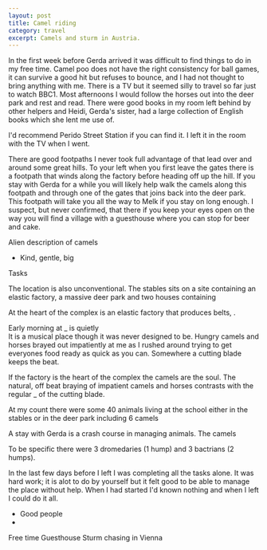 ```yaml
---
layout: post
title: Camel riding
category: travel
excerpt: Camels and sturm in Austria.
---
```


In the first week before Gerda arrived it was difficult to find things to do in my free time. Camel poo does not have the right consistency for ball games, it can survive a good hit but refuses to bounce, and I had not thought to bring anything with me. There is a TV but it seemed silly to travel so far just to watch BBC1. Most afternoons I would follow the horses out into the deer park and rest and read. There were good books in my room left behind by other helpers and Heidi, Gerda's sister, had a large collection of English books which she lent me use of.

<div class="aside">
	I'd recommend Perido Street Station if you can find it. I left it in the room with the TV when I went. 
</div>

There are good footpaths I never took full advantage of that lead over and around some great hills. To your left when you first leave the gates there is a footpath that winds along the factory before heading off up the hill. If you stay with Gerda for a while you will likely help walk the camels along this footpath and through one of the gates that joins back into the deer park. This footpath will take you all the way to Melk if you stay on long enough. I suspect, but never confirmed, that there if you keep your eyes open on the way you will find a village with a guesthouse where you can stop for beer and cake.

Alien description of camels
 - Kind, gentle, big

Tasks

The location is also unconventional. The stables sits on a site containing an elastic factory, a massive deer park and two houses containing 

At the heart of the complex is an elastic factory that produces belts, .

Early morning at _ is quietly  
It is a musical place though it was never designed to be. 
Hungry camels and horses brayed out impatiently at me as I rushed around trying to get everyones food ready as quick as you can.  Somewhere a cutting blade keeps the beat.

If the factory is the heart of the complex the camels are the soul. The natural, off beat braying of impatient camels and horses contrasts with the regular _ of the cutting blade. 

At my count there were some 40 animals living at the school either in the stables or in the deer park including 6 camels

A stay with Gerda is a crash course in managing animals. The camels 

<div class="aside">
	To be specific there were 3 dromedaries (1 hump) and 3 bactrians (2 humps).
</div>

In the last few days before I left I was completing all the tasks alone. It was hard work; it is alot to do by yourself but it felt good to be able to manage the place without help. When I had started I'd known nothing and when I left I could do it all.

- Good people
- 

Free time
Guesthouse
Sturm chasing in Vienna